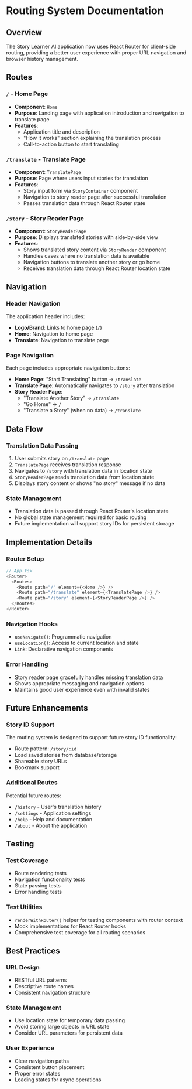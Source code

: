 # Routing System Documentation

## Overview

The Story Learner AI application now uses React Router for client-side routing, providing a better user experience with proper URL navigation and browser history management.

## Routes

### `/` - Home Page

- **Component**: `Home`
- **Purpose**: Landing page with application introduction and navigation to translate page
- **Features**:
  - Application title and description
  - "How it works" section explaining the translation process
  - Call-to-action button to start translating

### `/translate` - Translate Page

- **Component**: `TranslatePage`
- **Purpose**: Page where users input stories for translation
- **Features**:
  - Story input form via `StoryContainer` component
  - Navigation to story reader page after successful translation
  - Passes translation data through React Router state

### `/story` - Story Reader Page

- **Component**: `StoryReaderPage`
- **Purpose**: Displays translated stories with side-by-side view
- **Features**:
  - Shows translated story content via `StoryRender` component
  - Handles cases where no translation data is available
  - Navigation buttons to translate another story or go home
  - Receives translation data through React Router location state

## Navigation

### Header Navigation

The application header includes:

- **Logo/Brand**: Links to home page (`/`)
- **Home**: Navigation to home page
- **Translate**: Navigation to translate page

### Page Navigation

Each page includes appropriate navigation buttons:

- **Home Page**: "Start Translating" button → `/translate`
- **Translate Page**: Automatically navigates to `/story` after translation
- **Story Reader Page**:
  - "Translate Another Story" → `/translate`
  - "Go Home" → `/`
  - "Translate a Story" (when no data) → `/translate`

## Data Flow

### Translation Data Passing

1. User submits story on `/translate` page
2. `TranslatePage` receives translation response
3. Navigates to `/story` with translation data in location state
4. `StoryReaderPage` reads translation data from location state
5. Displays story content or shows "no story" message if no data

### State Management

- Translation data is passed through React Router's location state
- No global state management required for basic routing
- Future implementation will support story IDs for persistent storage

## Implementation Details

### Router Setup

```typescript
// App.tsx
<Router>
  <Routes>
    <Route path="/" element={<Home />} />
    <Route path="/translate" element={<TranslatePage />} />
    <Route path="/story" element={<StoryReaderPage />} />
  </Routes>
</Router>
```

### Navigation Hooks

- `useNavigate()`: Programmatic navigation
- `useLocation()`: Access to current location and state
- `Link`: Declarative navigation components

### Error Handling

- Story reader page gracefully handles missing translation data
- Shows appropriate messaging and navigation options
- Maintains good user experience even with invalid states

## Future Enhancements

### Story ID Support

The routing system is designed to support future story ID functionality:

- Route pattern: `/story/:id`
- Load saved stories from database/storage
- Shareable story URLs
- Bookmark support

### Additional Routes

Potential future routes:

- `/history` - User's translation history
- `/settings` - Application settings
- `/help` - Help and documentation
- `/about` - About the application

## Testing

### Test Coverage

- Route rendering tests
- Navigation functionality tests
- State passing tests
- Error handling tests

### Test Utilities

- `renderWithRouter()` helper for testing components with router context
- Mock implementations for React Router hooks
- Comprehensive test coverage for all routing scenarios

## Best Practices

### URL Design

- RESTful URL patterns
- Descriptive route names
- Consistent navigation structure

### State Management

- Use location state for temporary data passing
- Avoid storing large objects in URL state
- Consider URL parameters for persistent data

### User Experience

- Clear navigation paths
- Consistent button placement
- Proper error states
- Loading states for async operations
